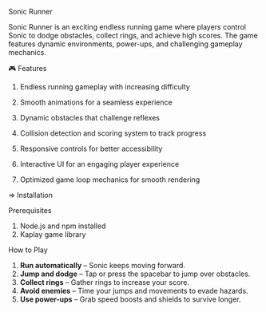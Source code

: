 Sonic Runner

Sonic Runner is an exciting endless running game where players control Sonic to dodge obstacles, collect rings, and achieve high scores. The game features dynamic environments, power-ups, and challenging gameplay mechanics.

🎮 Features

1. Endless running gameplay with increasing difficulty

2. Smooth animations for a seamless experience

3. Dynamic obstacles that challenge reflexes

4. Collision detection and scoring system to track progress

5. Responsive controls for better accessibility

6. Interactive UI for an engaging player experience

7. Optimized game loop mechanics for smooth rendering

=> Installation

Prerequisites
1. Node.js and npm installed
2. Kaplay game library

How to Play
<ol>
    <li><strong>Run automatically</strong> – Sonic keeps moving forward.</li>
    <li><strong>Jump and dodge</strong> – Tap or press the spacebar to jump over obstacles.</li>
    <li><strong>Collect rings</strong> – Gather rings to increase your score.</li>
    <li><strong>Avoid enemies</strong> – Time your jumps and movements to evade hazards.</li>
    <li><strong>Use power-ups</strong> – Grab speed boosts and shields to survive longer.</li>
</ol>
